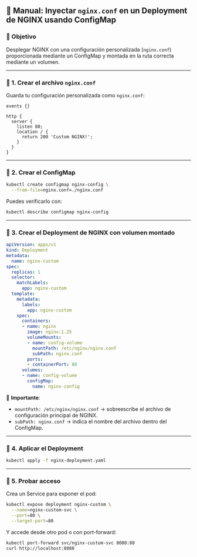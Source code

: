 

## 📘 Manual: Inyectar `nginx.conf` en un Deployment de NGINX usando ConfigMap

### 🎯 Objetivo

Desplegar NGINX con una configuración personalizada (`nginx.conf`) proporcionada mediante un ConfigMap y montada en la ruta correcta mediante un volumen.

---

### 📝 1. Crear el archivo `nginx.conf`

Guarda tu configuración personalizada como `nginx.conf`:

```nginx
events {}

http {
  server {
    listen 80;
    location / {
      return 200 'Custom NGINX!';
    }
  }
}
```

---

### 🧱 2. Crear el ConfigMap

```bash
kubectl create configmap nginx-config \
  --from-file=nginx.conf=./nginx.conf
```

Puedes verificarlo con:

```bash
kubectl describe configmap nginx-config
```

---

### 🧩 3. Crear el Deployment de NGINX con volumen montado

```yaml
apiVersion: apps/v1
kind: Deployment
metadata:
  name: nginx-custom
spec:
  replicas: 1
  selector:
    matchLabels:
      app: nginx-custom
  template:
    metadata:
      labels:
        app: nginx-custom
    spec:
      containers:
      - name: nginx
        image: nginx:1.25
        volumeMounts:
        - name: config-volume
          mountPath: /etc/nginx/nginx.conf
          subPath: nginx.conf
        ports:
        - containerPort: 80
      volumes:
      - name: config-volume
        configMap:
          name: nginx-config
```

📌 **Importante**:

* `mountPath: /etc/nginx/nginx.conf` → sobreescribe el archivo de configuración principal de NGINX.
* `subPath: nginx.conf` → indica el nombre del archivo dentro del ConfigMap.

---

### 🚀 4. Aplicar el Deployment

```bash
kubectl apply -f nginx-deployment.yaml
```

---

### 📡 5. Probar acceso

Crea un Service para exponer el pod:

```bash
kubectl expose deployment nginx-custom \
  --name=nginx-custom-svc \
  --port=80 \
  --target-port=80
```

Y accede desde otro pod o con port-forward:

```bash
kubectl port-forward svc/nginx-custom-svc 8080:80
curl http://localhost:8080
```